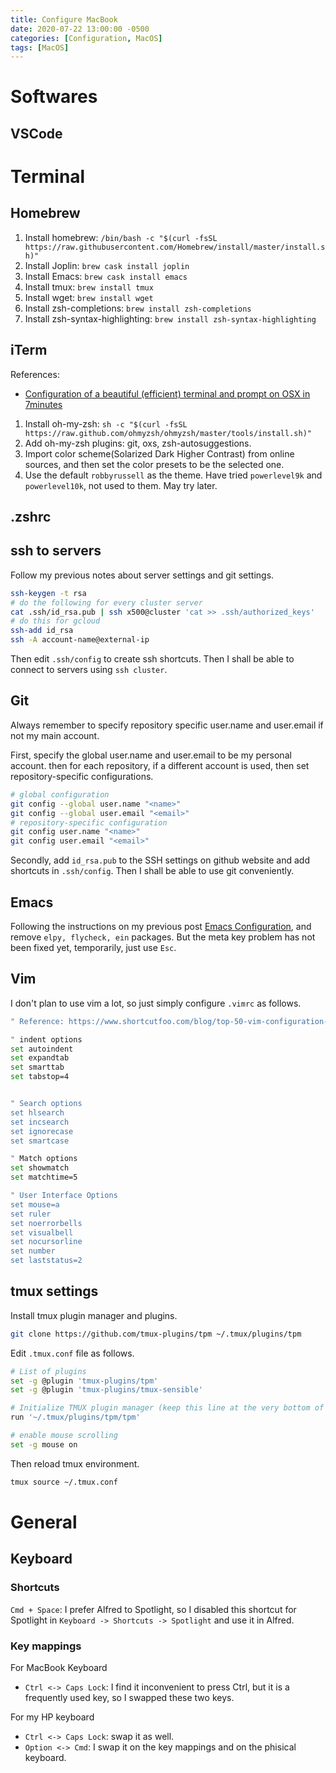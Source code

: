 ```yaml
---
title: Configure MacBook
date: 2020-07-22 13:00:00 -0500
categories: [Configuration, MacOS]
tags: [MacOS]
---
```



# Softwares

## VSCode


# Terminal

## Homebrew
1. Install homebrew: `/bin/bash -c "$(curl -fsSL https://raw.githubusercontent.com/Homebrew/install/master/install.sh)"`
2. Install Joplin: `brew cask install joplin`
3. Install Emacs: `brew cask install emacs`
4. Install tmux: `brew install tmux`
5. Install wget: `brew install wget`
6. Install zsh-completions: `brew install zsh-completions`
7. Install zsh-syntax-highlighting: `brew install zsh-syntax-highlighting`

## iTerm
References:
- [Configuration of a beautiful (efficient) terminal and prompt on OSX in 7minutes](https://medium.com/@Clovis_app/configuration-of-a-beautiful-efficient-terminal-and-prompt-on-osx-in-7-minutes-827c29391961)

1. Install oh-my-zsh: `sh -c "$(curl -fsSL https://raw.github.com/ohmyzsh/ohmyzsh/master/tools/install.sh)"`
2. Add oh-my-zsh plugins: git, oxs, zsh-autosuggestions.
3. Import color scheme(Solarized Dark Higher Contrast) from online sources, and then set the color presets to be the selected one.
4. Use the default `robbyrussell` as the theme. Have tried `powerlevel9k` and `powerlevel10k`, not used to them. May try later.

## .zshrc

## ssh to servers
Follow my previous notes about server settings and git settings.
```bash
ssh-keygen -t rsa
# do the following for every cluster server
cat .ssh/id_rsa.pub | ssh x500@cluster 'cat >> .ssh/authorized_keys'
# do this for gcloud
ssh-add id_rsa
ssh -A account-name@external-ip
```
Then edit `.ssh/config` to create ssh shortcuts. Then I shall be able to connect to servers using `ssh cluster`.

## Git
Always remember to specify repository specific user.name and user.email if not my main account.

First, specify the global user.name and user.email to be my personal account. then for each repository, if a different account is used, then set repository-specific configurations.

```bash
# global configuration
git config --global user.name "<name>"
git config --global user.email "<email>"
# repository-specific configuration
git config user.name "<name>"
git config user.email "<email>"
```

Secondly, add `id_rsa.pub` to the SSH settings on github website and add shortcuts in `.ssh/config`. Then I shall be able to use git conveniently.

## Emacs
Following the instructions on my previous post [Emacs Configuration](https://yuyangyy.com/blog/posts/Emacs-Configuration/), and remove `elpy, flycheck, ein` packages. But the meta key problem has not been fixed yet, temporarily, just use `Esc`.

## Vim
I don't plan to use vim a lot, so just simply configure `.vimrc` as follows.
```bash
" Reference: https://www.shortcutfoo.com/blog/top-50-vim-configuration-options/

" indent options
set autoindent
set expandtab
set smarttab
set tabstop=4


" Search options
set hlsearch
set incsearch
set ignorecase
set smartcase

" Match options
set showmatch
set matchtime=5

" User Interface Options
set mouse=a
set ruler
set noerrorbells
set visualbell
set nocursorline
set number
set laststatus=2
```


## tmux settings
Install tmux plugin manager and plugins.
```bash
git clone https://github.com/tmux-plugins/tpm ~/.tmux/plugins/tpm
```

Edit `.tmux.conf` file as follows.
```bash
# List of plugins
set -g @plugin 'tmux-plugins/tpm'
set -g @plugin 'tmux-plugins/tmux-sensible'

# Initialize TMUX plugin manager (keep this line at the very bottom of tmux.conf)
run '~/.tmux/plugins/tpm/tpm'

# enable mouse scrolling
set -g mouse on
```

Then reload tmux environment.
```bash
tmux source ~/.tmux.conf
```

# General

## Keyboard

### Shortcuts
`Cmd + Space`: I prefer Alfred to Spotlight, so I disabled this shortcut for Spotlight in `Keyboard -> Shortcuts -> Spotlight` and use it in Alfred.

### Key mappings
For MacBook Keyboard
- `Ctrl <-> Caps Lock`: I find it inconvenient to press Ctrl, but it is a frequently used key, so I swapped these two keys.

For my HP keyboard
- `Ctrl <-> Caps Lock`: swap it as well.
- `Option <-> Cmd`: I swap it on the key mappings and on the phisical keyboard.